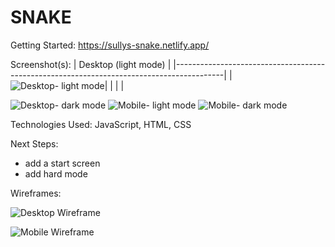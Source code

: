 # SNAKE 


Getting Started: https://sullys-snake.netlify.app/

Screenshot(s): 
| Desktop (light mode)                                                                     |
|------------------------------------------------------------------------------------------|
|![Desktop- light mode](https://i.ibb.co/WKYsxnL/Screen-Shot-2021-10-21-at-10-07-16-AM.png)|
| 
|
|

![Desktop- dark mode](https://i.ibb.co/VYBz957/Screen-Shot-2021-10-21-at-10-08-09-AM.png)
![Mobile- light mode](https://i.ibb.co/VJjHzLv/Screen-Shot-2021-10-21-at-9-57-00-AM.png)
![Mobile- dark mode](https://i.ibb.co/1r4jWCb/Screen-Shot-2021-10-21-at-9-57-15-AM.png)

Technologies Used: JavaScript, HTML, CSS

Next Steps: 
  - add a start screen
  - add hard mode

Wireframes:

![Desktop Wireframe](https://i.ibb.co/ZHXjF6C/Screen-Shot-2021-10-14-at-3-19-48-PM.png)

![Mobile Wireframe](https://i.ibb.co/FDx22c9/Screen-Shot-2021-10-14-at-3-27-15-PM.png)
